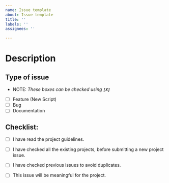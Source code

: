 ```yaml
---
name: Issue template
about: Issue template
title: ''
labels: ''
assignees: ''

---
```


# Description

<!-- Please include a summary of the issue.-->

## Type of issue
- NOTE: *These boxes can be checked using **`[X]`***

- [ ] Feature (New Script)
- [ ] Bug
- [ ] Documentation

## Checklist:

- [ ] I have read the project guidelines.
- [ ] I have checked all the existing projects, before submitting a new project issue.
- [ ] I have checked previous issues to avoid duplicates.
- [ ] This issue will be meaningful for the project.


<!-- Uncomment this in case you have an issue related to a bug in existing code.-->

<!--
- [ ] I have added screenshots of the bug
- [ ] I have added steps to reproduce the bug
- [ ] I have proposed a possible solution for the bug
-->
